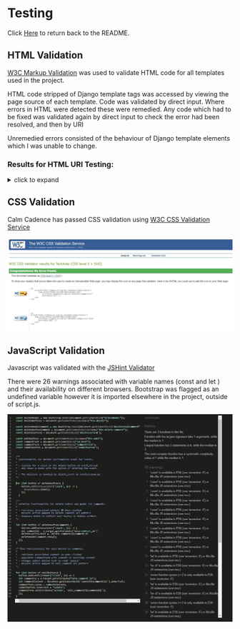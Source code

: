 # Testing

Click [Here](README.md) to return back to the README.

## HTML Validation

[W3C Markup Validation](https://validator.w3.org/) was used to validate HTML code for all templates used in the project.

HTML code stripped of Django template tags was accessed by viewing the page source of each template. Code was validated by direct input. Where errors in HTML were detected these were remedied. Any code which had to be fixed was validated again by direct input to check the error had been resolved, and then by URI

Unremedied errors consisted of the behaviour of Django template elements which I was unable to change.

### Results for HTML URI Testing:
<details><summary>click to expand</summary>

Home page:

<img src=https://github.com/Libbu/ci-capstone-project/blob/main/media/htmlhomepage.JPG>

Registration:

<img src=https://github.com/Libbu/ci-capstone-project/blob/main/media/htmlreg.JPG>

Login:

<img src=https://github.com/Libbu/ci-capstone-project/blob/main/media/htmllogin.JPG>

Event List:

<img src=https://github.com/Libbu/ci-capstone-project/blob/main/media/htmleventlist.JPG>

Event Detail:

Create Event/Update Event:

User Events: 

<img src=https://github.com/Libbu/ci-capstone-project/blob/main/media/htmluserevents.JPG>

Attending:

<img src=https://github.com/Libbu/ci-capstone-project/blob/main/media/htmluserattend.JPG>

Admin Approval Page:

<img src=https://github.com/Libbu/ci-capstone-project/blob/main/media/htmladminapp.JPG>

Update About Page:

Logout:

<img src=https://github.com/Libbu/ci-capstone-project/blob/main/media/htmllogout.JPG>

</details>

## CSS Validation

Calm Cadence has passed CSS validation using [W3C CSS Validation Service](https://jigsaw.w3.org/css-validator/)

![CSS validation](https://github.com/Libbu/ci-capstone-project/blob/main/media/cssvalid.JPG)

## JavaScript Validation

Javascript was validated with the [JSHint Validator](https://jshint.com)

There were 26 warnings associated with variable names (const and let ) and their availability on different browsers. Bootstrap was flagged as an undefined variable however it is imported elsewhere in the project, outside of script.js.

![JavaScript validation](https://github.com/Libbu/ci-capstone-project/blob/main/media/jsvalid.JPG)
